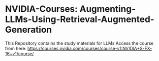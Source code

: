 # NVIDIA-Courses: Augmenting-LLMs-Using-Retrieval-Augmented-Generation

This Repository contains the study materials for LLMs
Access the course from here: https://courses.nvidia.com/courses/course-v1:NVIDIA+S-FX-16+v1/course/

